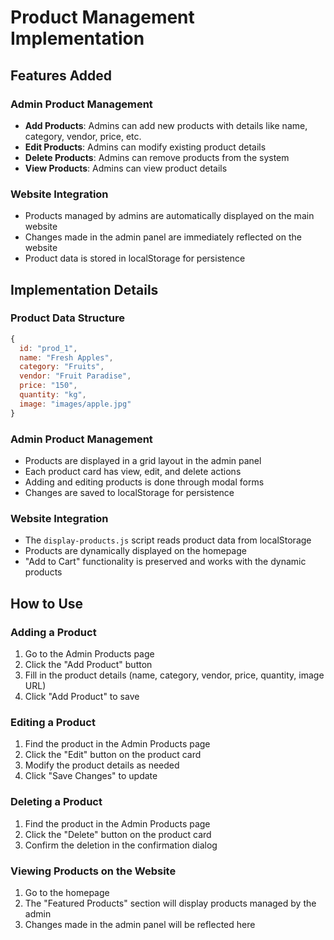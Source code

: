 # Product Management Implementation

## Features Added

### Admin Product Management
- **Add Products**: Admins can add new products with details like name, category, vendor, price, etc.
- **Edit Products**: Admins can modify existing product details
- **Delete Products**: Admins can remove products from the system
- **View Products**: Admins can view product details

### Website Integration
- Products managed by admins are automatically displayed on the main website
- Changes made in the admin panel are immediately reflected on the website
- Product data is stored in localStorage for persistence

## Implementation Details

### Product Data Structure
```javascript
{
  id: "prod_1",
  name: "Fresh Apples",
  category: "Fruits",
  vendor: "Fruit Paradise",
  price: "150",
  quantity: "kg",
  image: "images/apple.jpg"
}
```

### Admin Product Management
- Products are displayed in a grid layout in the admin panel
- Each product card has view, edit, and delete actions
- Adding and editing products is done through modal forms
- Changes are saved to localStorage for persistence

### Website Integration
- The `display-products.js` script reads product data from localStorage
- Products are dynamically displayed on the homepage
- "Add to Cart" functionality is preserved and works with the dynamic products

## How to Use

### Adding a Product
1. Go to the Admin Products page
2. Click the "Add Product" button
3. Fill in the product details (name, category, vendor, price, quantity, image URL)
4. Click "Add Product" to save

### Editing a Product
1. Find the product in the Admin Products page
2. Click the "Edit" button on the product card
3. Modify the product details as needed
4. Click "Save Changes" to update

### Deleting a Product
1. Find the product in the Admin Products page
2. Click the "Delete" button on the product card
3. Confirm the deletion in the confirmation dialog

### Viewing Products on the Website
1. Go to the homepage
2. The "Featured Products" section will display products managed by the admin
3. Changes made in the admin panel will be reflected here
